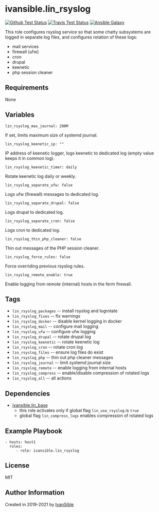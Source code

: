 # ivansible.lin_rsyslog

[![Github Test Status](https://github.com/ivansible/lin-rsyslog/workflows/Molecule%20test/badge.svg?branch=master)](https://github.com/ivansible/lin-rsyslog/actions)
[![Travis Test Status](https://travis-ci.org/ivansible/lin-rsyslog.svg?branch=master)](https://travis-ci.org/ivansible/lin-rsyslog)
[![Ansible Galaxy](https://img.shields.io/badge/galaxy-ivansible.lin__rsyslog-68a.svg?style=flat)](https://galaxy.ansible.com/ivansible/lin_rsyslog/)

This role configures rsyslog service so that some chatty subsystems
are logged in separate log files, and configures rotation of these logs:
- mail services
- firewall (ufw)
- cron
- drupal
- keenetic
- php session cleaner


## Requirements

None


## Variables

    lin_rsyslog_max_journal: 200M
If set, limits maximum size of systemd journal.

    lin_rsyslog_keenetic_ip: ""
IP address of keenetic logger, logs keenetic to dedicated log
(empty value keeps it in common log).

    lin_rsyslog_keenetic_timer: daily
Rotate keenetic log daily or weekly.

    lin_rsyslog_separate_ufw: false
Logs ufw (firewall) messages to dedicated log.

    lin_rsyslog_separate_drupal: false
Logs drupal to dedicated log.

    lin_rsyslog_separate_cron: false
Logs cron to dedicated log.

    lin_rsyslog_thin_php_cleaner: false
Thin out messages of the PHP session cleaner.

    lin_rsyslog_force_rules: false
Force overriding previous rsyslog rules.

    lin_rsyslog_remote_enable: true
Enable logging from remote (internal) hosts in the ferm firewall.


## Tags

- `lin_rsyslog_packages` -- install rsyslog and logrotate
- `lin_rsyslog_fixes` -- fix warnings
- `lin_rsyslog_docker` -- disable kernel logging in docker
- `lin_rsyslog_mail` -- configure mail logging
- `lin_rsyslog_ufw` -- configure ufw logging
- `lin_rsyslog_drupal` -- rotate drupal log
- `lin_rsyslog_keenetic` -- rotate keenetic log
- `lin_rsyslog_cron` -- rotate cron log
- `lin_rsyslog_files` -- ensure log files do exist
- `lin_rsyslog_php` -- thin out php cleaner messages
- `lin_rsyslog_journal` -- limit systemd journal size
- `lin_rsyslog_remote` -- enable logging from internal hosts
- `lin_rsyslog_compress` -- enable/disable compression of rotated logs
- `lin_rsyslog_all` -- all actions


## Dependencies

- [ivansible.lin_base](https://github.com/ivansible/lin-base)
  - this role activates only if global flag `lin_use_rsyslog` is `true`
  - global flag `lin_compress_logs` enables compression of rotated logs


## Example Playbook

    - hosts: host1
      roles:
         - role: ivansible.lin_rsyslog


## License

MIT


## Author Information

Created in 2019-2021 by [IvanSible](https://github.com/ivansible)
